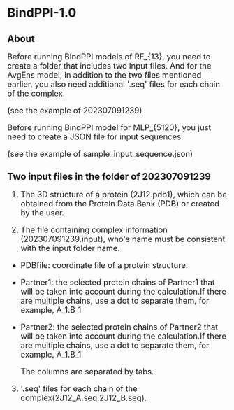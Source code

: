 # BindPPI-1.0
## About
<font size=4> 
  
Before running BindPPI models of RF_{13}, you need to create a folder that includes two input files. And for the AvgEns model, in addition to the two files mentioned earlier, you also need additional '.seq' files for each chain of the complex.

(see the example of 202307091239)

Before running BindPPI model for MLP_{5120}, you just need to create a JSON file for input sequences.

(see the example of sample_input_sequence.json)
  
</font>

## Two input files in the folder of 202307091239
<font size=4> 

1. The 3D structure of a protein (2J12.pdb1), which can be obtained from the Protein Data Bank (PDB) or created by the user.

2. The file containing complex information (202307091239.input), who's name must be consistent with the input folder name.

- PDBfile: coordinate file of a protein structure.
- Partner1: the selected protein chains of Partner1 that will be taken into account during the calculation.If there are multiple chains, use a dot to separate them, for example, A_1.B_1
- Partner2: the selected protein chains of Partner2 that will be taken into account during the calculation.If there are multiple chains, use a dot to separate them, for example, A_1.B_1

  The columns are separated by tabs.

3. '.seq' files for each chain of the complex(2J12_A.seq,2J12_B.seq).

</font>


